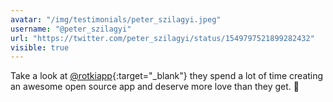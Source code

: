 ```yaml
---
avatar: "/img/testimonials/peter_szilagyi.jpeg"
username: "@peter_szilagyi"
url: "https://twitter.com/peter_szilagyi/status/1549797521899282432"
visible: true
---
```


Take a look at [@rotkiapp](https://twitter.com/rotkiapp){:target="\_blank"} they spend a lot of time creating an awesome open source app and deserve more love than they get. 🥰
